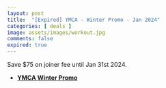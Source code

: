 ```yaml
---
layout: post
title:  "[Expired] YMCA - Winter Promo - Jan 2024"
categories: [ deals ]
image: assets/images/workout.jpg
comments: false
expired: true
---
```


Save $75 on joiner fee until Jan 31st 2024.

+ **[YMCA Winter Promo](https://www.ymcacalgary.org/winterpromo)**

